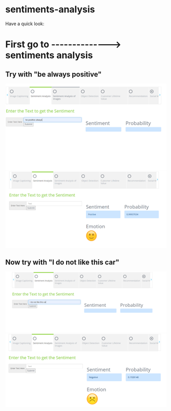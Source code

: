 # sentiments-analysis

Have a quick look:

# First go to -------------->  sentiments analysis

## Try with "be always positive"

![Putting 'be positive always' inside the text](https://github.com/erkushagra/sentiments-analysis/blob/main/localserveroutput/projoutput1.PNG)
![output](https://github.com/erkushagra/sentiments-analysis/blob/main/localserveroutput/projoutput1.1.PNG)

## Now try with "I do not like this car"

!["I do not like this car"](https://github.com/erkushagra/sentiments-analysis/blob/main/localserveroutput/projout2.PNG)
![output](https://github.com/erkushagra/sentiments-analysis/blob/main/localserveroutput/projout2.1.PNG)
